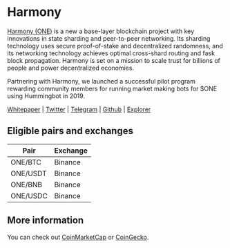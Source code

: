 # Harmony
[Harmony (ONE)](https://harmony.one/) is a new a base-layer blockchain project with key innovations in state sharding and peer-to-peer networking. Its sharding technology uses secure proof-of-stake and decentralized randomness, and its networking technology achieves optimal cross-shard routing and fask block propagation. Harmony is set on a mission to scale trust for billions of people and power decentralized economies. 

Partnering with Harmony, we launched a successful pilot program rewarding community members for running market making bots for $ONE using Hummingbot in 2019. 

[Whitepaper](https://harmony.one/pdf/whitepaper.pdf) | [Twitter](https://twitter.com/harmonyprotocol) | [Telegram](https://t.me/harmony_one) | [Github](https://github.com/harmony-one) | [Explorer](https://explorer.binance.org/asset/ONE-5F9)

## Eligible pairs and exchanges
Pair | Exchange 
---|--- 
 ONE/BTC | Binance
 ONE/USDT | Binance
 ONE/BNB | Binance
 ONE/USDC | Binance

## More information 
You can check out [CoinMarketCap](https://coinmarketcap.com/currencies/harmony/) or [CoinGecko](https://www.coingecko.com/en/coins/harmony).

